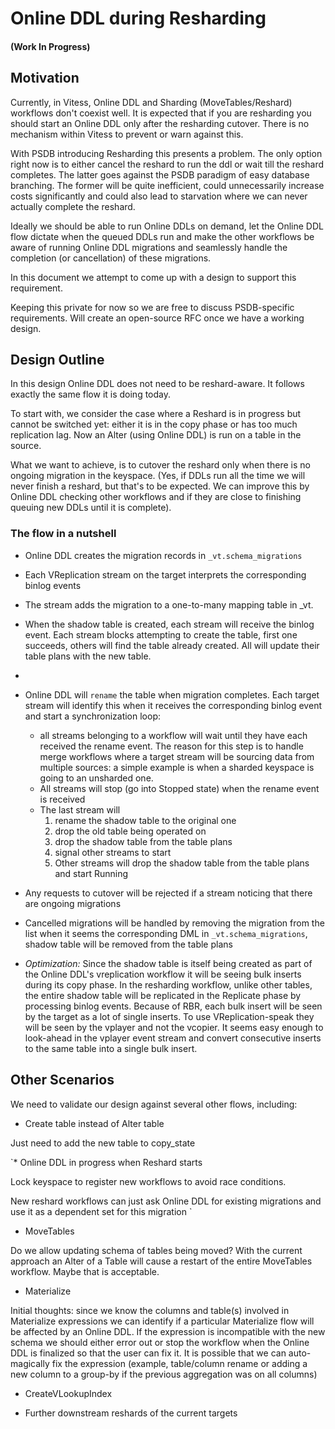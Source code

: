 # Online DDL during Resharding

#### (Work In Progress)

## Motivation

Currently, in Vitess, Online DDL and Sharding (MoveTables/Reshard) workflows don't coexist well. It is expected that if
you are resharding you should start an Online DDL only after the resharding cutover. There is no mechanism within Vitess
to prevent or warn against this.

With PSDB introducing Resharding this presents a problem. The only option right now is to either cancel the reshard to
run the ddl or wait till the reshard completes. The latter goes against the PSDB paradigm of easy database branching.
The former will be quite inefficient, could unnecessarily increase costs significantly and could also lead to starvation
where we can never actually complete the reshard.

Ideally we should be able to run Online DDLs on demand, let the Online DDL flow dictate when the queued DDLs run and
make the other workflows be aware of running Online DDL migrations and seamlessly handle the completion (or
cancellation) of these migrations.

In this document we attempt to come up with a design to support this requirement.

Keeping this private for now so we are free to discuss PSDB-specific requirements. Will create an open-source RFC once
we have a working design.

## Design Outline

In this design Online DDL does not need to be reshard-aware. It follows exactly the same flow it is doing today.

To start with, we consider the case where a Reshard is in progress but cannot be switched yet: either it is in the copy
phase or has too much replication lag. Now an Alter (using Online DDL) is run on a table in the source.

What we want to achieve, is to cutover the reshard only when there is no ongoing migration in the keyspace. (Yes, if
DDLs run all the time we will never finish a reshard, but that's to be expected. We can improve this by Online DDL
checking other workflows and if they are close to finishing queuing new DDLs until it is complete).

### The flow in a nutshell

* Online DDL creates the migration records in `_vt.schema_migrations`
* Each VReplication stream on the target interprets the corresponding binlog events
* The stream adds the migration to a one-to-many mapping table in _vt.
* When the shadow table is created, each stream will receive the binlog event. Each stream blocks attempting to create
  the table, first one succeeds, others will find the table already created. All will update their table plans with the
  new table.
*
* Online DDL will `rename` the table when migration completes. Each target stream will identify this when it receives
  the corresponding binlog event and start a synchronization loop:
    * all streams belonging to a workflow will wait until they have each received the rename event. The reason for this
      step is to handle merge workflows where a target stream will be sourcing data from multiple sources: a simple
      example is when a sharded keyspace is going to an unsharded one.
    * All streams will stop (go into Stopped state) when the rename event is received
    * The last stream will
        1. rename the shadow table to the original one
        2. drop the old table being operated on
        3. drop the shadow table from the table plans
        4. signal other streams to start
        5. Other streams will drop the shadow table from the table plans and start Running

* Any requests to cutover will be rejected if a stream noticing that there are ongoing migrations
* Cancelled migrations will be handled by removing the migration from the list when it seems the corresponding DML in
  `_vt.schema_migrations`, shadow table will be removed from the table plans

* *Optimization:* Since the shadow table is itself being created as part of the Online DDL's vreplication workflow it will be seeing
  bulk inserts during its copy phase. In the resharding workflow, unlike other tables, the entire shadow table will be
  replicated in the Replicate phase by processing binlog events. Because of RBR, each bulk insert will be seen by the
  target as a lot of single inserts. To use VReplication-speak they will be seen by the vplayer and not the vcopier. It
  seems easy enough to look-ahead in the vplayer event stream and convert consecutive inserts to the same table into a
  single bulk insert.

## Other Scenarios

We need to validate our design against several other flows, including:

* Create table instead of Alter table

Just need to add the new table to copy_state

`* Online DDL in progress when Reshard starts

Lock keyspace to register new workflows to avoid race conditions.

New reshard workflows can just ask Online DDL for existing migrations and use it as a dependent set for this migration
`

* MoveTables

Do we allow updating schema of tables being moved? With the current approach an Alter of a Table will cause a restart of
the entire MoveTables workflow. Maybe that is acceptable.

* Materialize

Initial thoughts: since we know the columns and table(s) involved in Materialize expressions we can identify if a
particular Materialize flow will be affected by an Online DDL. If the expression is incompatible with the new schema we
should either error out or stop the workflow when the Online DDL is finalized so that the user can fix it. It is
possible that we can auto-magically fix the expression (example, table/column rename or adding a new column to a
group-by if the previous aggregation was on all columns)

* CreateVLookupIndex

* Further downstream reshards of the current targets
